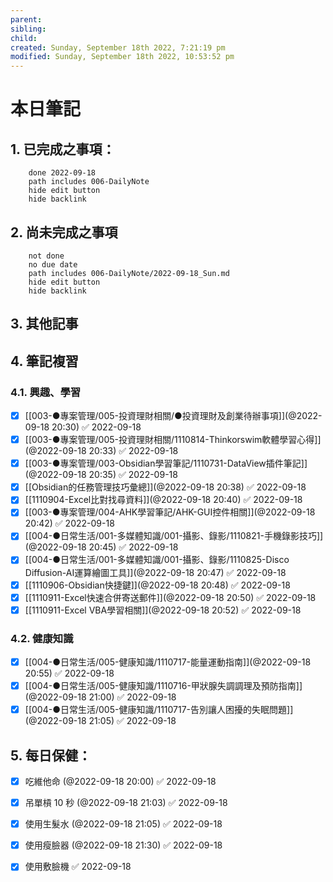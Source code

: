 ```yaml
---
parent: 
sibling: 
child: 
created: Sunday, September 18th 2022, 7:21:19 pm
modified: Sunday, September 18th 2022, 10:53:52 pm
---
```


# 本日筆記


## 1. 已完成之事項：
```tasks
	done 2022-09-18
	path includes 006-DailyNote
	hide edit button 
	hide backlink
```

## 2. 尚未完成之事項
```tasks
	not done
	no due date
	path includes 006-DailyNote/2022-09-18_Sun.md
	hide edit button 
	hide backlink
```

## 3. 其他記事

## 4. 筆記複習
### 4.1. 興趣、學習
- [x] [[003-●專案管理/005-投資理財相關/●投資理財及創業待辦事項]](@2022-09-18 20:30) ✅ 2022-09-18
- [x] [[003-●專案管理/005-投資理財相關/1110814-Thinkorswim軟體學習心得]](@2022-09-18 20:33) ✅ 2022-09-18
- [x] [[003-●專案管理/003-Obsidian學習筆記/1110731-DataView插件筆記]](@2022-09-18 20:35) ✅ 2022-09-18
- [x] [[Obsidian的任務管理技巧彙總]](@2022-09-18 20:38) ✅ 2022-09-18
- [x] [[1110904-Excel比對找尋資料]](@2022-09-18 20:40) ✅ 2022-09-18
- [x] [[003-●專案管理/004-AHK學習筆記/AHK-GUI控件相關]](@2022-09-18 20:42) ✅ 2022-09-18
- [x] [[004-●日常生活/001-多媒體知識/001-攝影、錄影/1110821-手機錄影技巧]](@2022-09-18 20:45) ✅ 2022-09-18
- [x] [[004-●日常生活/001-多媒體知識/001-攝影、錄影/1110825-Disco Diffusion-AI運算繪圖工具]](@2022-09-18 20:47) ✅ 2022-09-18
- [x] [[1110906-Obsidian快捷鍵]](@2022-09-18 20:48) ✅ 2022-09-18
- [x] [[1110911-Excel快速合併寄送郵件]](@2022-09-18 20:50) ✅ 2022-09-18
- [x] [[1110911-Excel VBA學習相關]](@2022-09-18 20:52) ✅ 2022-09-18

### 4.2. 健康知識
- [x] [[004-●日常生活/005-健康知識/1110717-能量運動指南]](@2022-09-18 20:55) ✅ 2022-09-18
- [x] [[004-●日常生活/005-健康知識/1110716-甲狀腺失調調理及預防指南]](@2022-09-18 21:00) ✅ 2022-09-18
- [x] [[004-●日常生活/005-健康知識/1110717-告別讓人困擾的失眠問題]](@2022-09-18 21:05) ✅ 2022-09-18

## 5. 每日保健：
- [x] 吃維他命 (@2022-09-18 20:00) ✅ 2022-09-18
- [x] 吊單槓 10 秒 (@2022-09-18 21:03) ✅ 2022-09-18
- [x] 使用生髮水 (@2022-09-18 21:05) ✅ 2022-09-18
- [x] 使用瘦臉器 (@2022-09-18 21:30) ✅ 2022-09-18
- [x] 使用敷臉機 ✅ 2022-09-18


